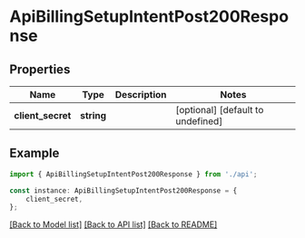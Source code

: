 # ApiBillingSetupIntentPost200Response


## Properties

Name | Type | Description | Notes
------------ | ------------- | ------------- | -------------
**client_secret** | **string** |  | [optional] [default to undefined]

## Example

```typescript
import { ApiBillingSetupIntentPost200Response } from './api';

const instance: ApiBillingSetupIntentPost200Response = {
    client_secret,
};
```

[[Back to Model list]](../README.md#documentation-for-models) [[Back to API list]](../README.md#documentation-for-api-endpoints) [[Back to README]](../README.md)
